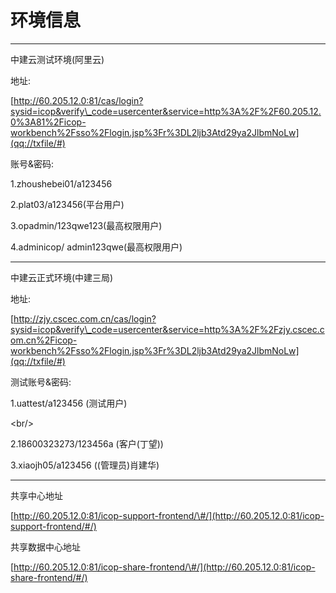# 环境信息

---

中建云测试环境\(阿里云\)

地址:

[http://60.205.12.0:81/cas/login?sysid=icop&verify\_code=usercenter&service=http%3A%2F%2F60.205.12.0%3A81%2Ficop-workbench%2Fsso%2Flogin.jsp%3Fr%3DL2ljb3Atd29ya2JlbmNoLw](qq://txfile/#)

账号&密码:

1.zhoushebei01/a123456

2.plat03/a123456\(平台用户\)

3.opadmin/123qwe123\(最高权限用户\)

4.adminicop/ admin123qwe\(最高权限用户\)

---

中建云正式环境\(中建三局\)

地址:

[http://zjy.cscec.com.cn/cas/login?sysid=icop&verify\_code=usercenter&service=http%3A%2F%2Fzjy.cscec.com.cn%2Ficop-workbench%2Fsso%2Flogin.jsp%3Fr%3DL2ljb3Atd29ya2JlbmNoLw](qq://txfile/#)

测试账号&密码:

1.uattest/a123456 \(测试用户\)

&lt;br/&gt;

2.18600323273/123456a \(客户\(丁望\)\)

3.xiaojh05/a123456 \(\(管理员\)肖建华\)

---

共享中心地址

[http://60.205.12.0:81/icop-support-frontend/\#/](http://60.205.12.0:81/icop-support-frontend/#/)

共享数据中心地址

[http://60.205.12.0:81/icop-share-frontend/\#/](http://60.205.12.0:81/icop-share-frontend/#/)


